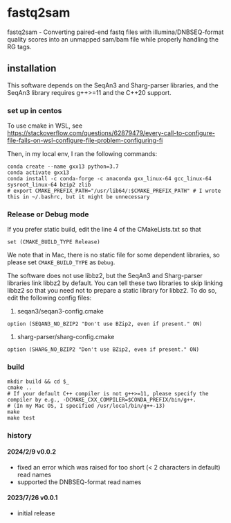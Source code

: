 # fastq2sam

fastq2sam - Converting paired-end fastq files with illumina/DNBSEQ-format quality scores into an unmapped sam/bam file while properly handling the RG tags.

## installation

This software depends on the SeqAn3 and Sharg-parser libraries, and the SeqAn3 library requires g++>=11 and the C++20 support.

### set up in centos

To use cmake in WSL, see https://stackoverflow.com/questions/62879479/every-call-to-configure-file-fails-on-wsl-configure-file-problem-configuring-fi

Then, in my local env, I ran the following commands:
```
conda create --name gxx13 python=3.7 
conda activate gxx13
conda install -c conda-forge -c anaconda gxx_linux-64 gcc_linux-64 sysroot_linux-64 bzip2 zlib
# export CMAKE_PREFIX_PATH="/usr/lib64/:$CMAKE_PREFIX_PATH" # I wrote this in ~/.bashrc, but it might be unnecessary
```

### Release or Debug mode

If you prefer static build, edit the line 4 of the CMakeLists.txt so that
```
set (CMAKE_BUILD_TYPE Release)
```

We note that in Mac, there is no static file for some dependent libraries, so please set `CMAKE_BUILD_TYPE` as `Debug`.

The software does not use libbz2, but the SeqAn3 and Sharg-parser libraries link libbz2 by default.
You can tell these two libraries to skip linking libbz2 so that you need not to prepare a static library for libbz2.
To do so, edit the following config files:

1. seqan3/seqan3-config.cmake
```
option (SEQAN3_NO_BZIP2 "Don't use BZip2, even if present." ON)
```

1. sharg-parser/sharg-config.cmake
```
option (SHARG_NO_BZIP2 "Don't use BZip2, even if present." ON)
```


### build

```
mkdir build && cd $_
cmake .. 
# If your default C++ compiler is not g++>=11, please specify the compiler by e.g., -DCMAKE_CXX_COMPILER=$CONDA_PREFIX/bin/g++.
# (In my Mac OS, I specified /usr/local/bin/g++-13)
make
make test
```

### history

#### 2024/2/9 v0.0.2
* fixed an error which was raised for too short (< 2 characters in default) read names
* supported the DNBSEQ-format read names

#### 2023/7/26 v0.0.1
* initial release
